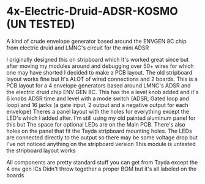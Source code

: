 # 4x-Electric-Druid-ADSR-KOSMO (UN TESTED)
A kind of crude envelope generator based around the ENVGEN 8C chip from electric druid and LMNC's circuit for the mini ADSR

I originally designed this on stripboard which It's worked great since but after moving my modules around and debugging over 50+ wires for which one may have shorted I decided to make a PCB layout. The old stripboard layout works fine but It's ALOT of wired connections and 2 boards.
This is a PCB layout for a 4 envelope generators based around LMNC's ADSR and the electric druid chip ENV GEN 8C.
This has the a level knob added and it's 6 knobs ADSR time and level with a mode switch (ADSR, Gated loop and loop) and 16 jacks (a gate input, 2 output and a negative output for each envelope)
Theres a panel layout with the holes for everything except the LED's which I added after. I'm still using my old painted aluminum panel for this but The space for optional LEDs are on the Main PCB.
There's also holes on the panel that fit the Tayda stripboard mounting holes.
The LEDs are connected directly to the output so there may be some voltage drop but I've not noticed anything on the stripboard version
This module is untested the stripboard layout works

All components are pretty standard stuff you can get from Tayda except the 4 env gen ICs Didn't throw together a proper BOM but it's all labeled on the boards
